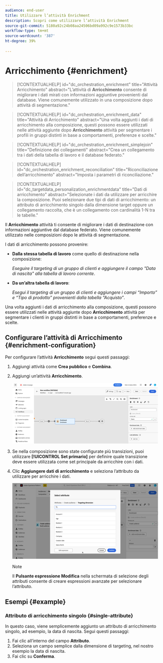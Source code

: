 ```yaml
---
audience: end-user
title: Utilizzare l’attività Enrichment
description: Scopri come utilizzare l’attività Enrichment
source-git-commit: 5180a92c24b08aa24506bd09a992c9e1573b33bc
workflow-type: tm+mt
source-wordcount: '387'
ht-degree: 39%

---
```



# Arricchimento {#enrichment}

>[!CONTEXTUALHELP]
>id="dc_orchestration_enrichment"
>title="Attività Arricchimento"
>abstract="L’attività di **Arricchimento** consente di migliorare i dati mirati con informazioni aggiuntive provenienti dal database. Viene comunemente utilizzato in una composizione dopo attività di segmentazione."

>[!CONTEXTUALHELP]
>id="dc_orchestration_enrichment_data"
>title="Attività di Arricchimento"
>abstract="Una volta aggiunti i dati di arricchimento alla composizione, questi possono essere utilizzati nelle attività aggiunte dopo **Arricchimento** attività per segmentare i profili in gruppi distinti in base a comportamenti, preferenze e scelte."

>[!CONTEXTUALHELP]
>id="dc_orchestration_enrichment_simplejoin"
>title="Definizione dei collegamenti"
>abstract="Crea un collegamento tra i dati della tabella di lavoro e il database federato."

>[!CONTEXTUALHELP]
>id="dc_orchestration_enrichment_reconciliation"
>title="Riconciliazione dell’arricchimento"
>abstract="Imposta i parametri di riconciliazione."

>[!CONTEXTUALHELP]
>id="dc_targetdata_personalization_enrichmentdata"
>title="Dati di arricchimento"
>abstract="Selezionate i dati da utilizzare per arricchire la composizione. Puoi selezionare due tipi di dati di arricchimento: un attributo di arricchimento singolo dalla dimensione target oppure un collegamento raccolta, che è un collegamento con cardinalità 1-N tra le tabelle."

Il **Arricchimento** attività ti consente di migliorare i dati di destinazione con informazioni aggiuntive dal database federato. Viene comunemente utilizzato nelle composizioni dopo le attività di segmentazione.

I dati di arricchimento possono provenire:

* **Dalla stessa tabella di lavoro** come quello di destinazione nella composizione:

  *Eseguire il targeting di un gruppo di clienti e aggiungere il campo &quot;Data di nascita&quot; alla tabella di lavoro corrente*.

* **Da un’altra tabella di lavoro**:

  *Esegui il targeting di un gruppo di clienti e aggiungere i campi “Importo” e “Tipo di prodotto” provenienti dalla tabella “Acquisto”*.

Una volta aggiunti i dati di arricchimento alla composizione, questi possono essere utilizzati nelle attività aggiunte dopo **Arricchimento** attività per segmentare i clienti in gruppi distinti in base a comportamenti, preferenze e scelte.

<!--For instance, you can add to the working table information related to customers' purchases and use this data to personalize emails with their latest purchase or the amount spent on these purchases.-->

## Configurare l’attività di Arricchimento {#enrichment-configuration}

Per configurare l’attività **Arricchimento** segui questi passaggi:

1. Aggiungi attività come **Crea pubblico** e **Combina**.
1. Aggiungi un’attività **Arricchimento**.

   ![](../assets/enrichment.png)

1. Se nella composizione sono state configurate più transizioni, puoi utilizzare **[!UICONTROL Set primario]** per definire quale transizione deve essere utilizzata come set principale da arricchire con i dati.

1. Clic **Aggiungere dati di arricchimento** e seleziona l’attributo da utilizzare per arricchire i dati.

   ![](../assets/enrichment-add.png)

   >[!NOTE]
   >
   >Il **Pulsante espressione Modifica** nella schermata di selezione degli attributi consente di creare espressioni avanzate per selezionare l’attributo.

<!--PAS VU SUR INSTANCE: You can select two types of enrichment data: a single enrichment attribute from the target dimension, or a collection link. Each of these types is detailed in the examples below:

    * [Single enrichment attribute](#single-attribute)
    * [Collection lnk](#collection-link)-->

## Esempi {#example}

### Attributo di arricchimento singolo {#single-attribute}

In questo caso, viene semplicemente aggiunto un attributo di arricchimento singolo, ad esempio, la data di nascita. Segui questi passaggi:

1. Fai clic all’interno del campo **Attributo**.
1. Seleziona un campo semplice dalla dimensione di targeting, nel nostro esempio la data di nascita.
1. Fai clic su **Conferma**.

<!--### Collection link {#collection-link}

In this more complex use case, we will select a collection link which is a link with a 1-N cardinality between tables. Let's retrieve the three latest purchases that are less than 100$. For this you need to define:

* an enrichment attribute: the **Total amount** field
* the number of lines to retrieve: 3
* a filter: filter out items that are greater than 100$
* a sorting: descendant sorting on the **Order date** field. 

#### Add the attribute {#add-attribute}

This is where you select the collection link to use as enrichment data.

1. Click inside the **Attribute** field.
1. Click **Display advanced attributes**.
1. Select the **Total amount** field from the **Purchases** table. 

#### Define the collection settings{#collection-settings}

Then, define how the data is collected and the number of records to retrieve.

1. Select **Collect data** in the **Select how the data is collected** drop-down.
1. Type "3" in the **Lines to retrieve (Columns to create)** field. 

If you want, for example, to get the average amount of purchases for a customer, select **Aggregated data** instead, and select **Average** in the **Aggregate function** drop-down.

#### Define the filters{#collection-filters}

Here, we define the maximum value for the enrichment attribute. We filter out items that are greater than 100$. [Learn how to work with the query modeler](../../query/query-modeler-overview.md)

1. Click **Edit filters**.
1. Add the two following filters: **Total amount** exists AND **Total amount** is less than 100. The first one filters NULL values as they would appear as the greatest value.
1. Click **Confirm**.

#### Define the sorting{#collection-sorting}

We now need to apply sorting in order to retrieve the three **latest** purchases.

1. Activate the **Enable sorting** option.
1. Click inside the **Attribute** field.
1. Select the **Order date** field.
1. Click **Confirm**. 
1. Select **Descending** from the **Sort** drop-down.-->
